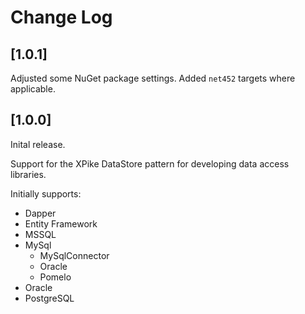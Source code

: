 # Change Log

## [1.0.1]

Adjusted some NuGet package settings.
Added `net452` targets where applicable.

## [1.0.0]

Inital release.

Support for the XPike DataStore pattern for developing data access libraries.

Initially supports:
- Dapper
- Entity Framework
- MSSQL
- MySql
  - MySqlConnector
  - Oracle
  - Pomelo
- Oracle
- PostgreSQL
